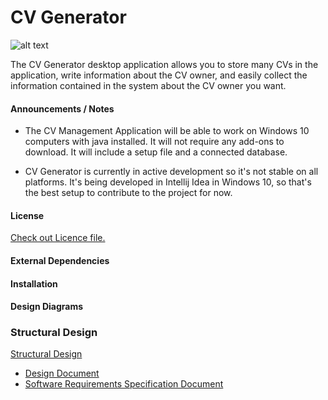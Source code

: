 # CV Generator


![alt text][logo]

[logo]: https://www.linkpicture.com/q/BIYEAK.png "CV Generator"



The CV Generator desktop application allows you to store many CVs in the application, write information about the CV owner, and easily collect the information contained in the system about the CV owner you want.

#### Announcements / Notes

- The CV Management Application will be able to work on Windows 10 computers with java installed. It will not require any add-ons to download. It will include a setup
file and a connected database.

- CV Generator is currently in active development so it's not stable on all platforms. It's being developed in Intellij Idea in Windows 10, so that's the best setup to contribute to the project for now. 

#### License
[Check out Licence file.](https://github.com/berkinozturk/SE302_Team-2/blob/main/LICENSE.md)
#### External Dependencies
#### Installation

#### Design Diagrams
### Structural Design

[Structural Design](https://www.linkpicture.com/q/Screenshot_1_342.png)

- [Design Document](https://drive.google.com/file/d/1VrJThl8LS4FLN9yFBYOlqJJOEPN4BITT/view?usp=sharing)
- [Software Requirements Specification Document](https://drive.google.com/file/d/1iWTd5pCTnebjXQLjjQ6K4um6pd0PuHNK/view?usp=sharing)
